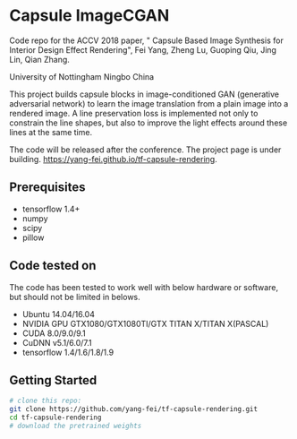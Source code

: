 Capsule ImageCGAN
======================================================================
Code repo for the ACCV 2018 paper, "
Capsule Based Image Synthesis for Interior Design Effect Rendering", Fei Yang, Zheng Lu, Guoping Qiu, Jing Lin, Qian Zhang.

University of Nottingham Ningbo China

This project builds capsule blocks in image-conditioned GAN (generative adversarial network) to learn the image translation from a plain image into a rendered image. A line preservation loss is implemented not only to constrain the line shapes, but also to improve the light effects around these lines at the same time.


The code will be released after the conference. The project page is under building. https://yang-fei.github.io/tf-capsule-rendering.


## Prerequisites
- tensorflow 1.4+
- numpy 
- scipy
- pillow
## Code tested on
The code has been tested to work well with below hardware or software, but should not be limited in belows. 
- Ubuntu 14.04/16.04
- NVIDIA GPU GTX1080/GTX1080TI/GTX TITAN X/TITAN X(PASCAL)
- CUDA 8.0/9.0/9.1
- CuDNN v5.1/6.0/7.1
- tensorflow 1.4/1.6/1.8/1.9

## Getting Started
```sh
# clone this repo:
git clone https://github.com/yang-fei/tf-capsule-rendering.git
cd tf-capsule-rendering
# download the pretrained weights



